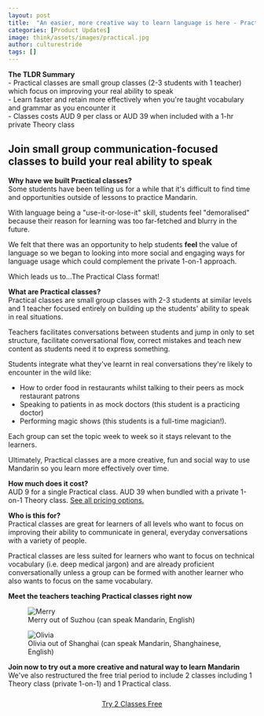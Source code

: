 ```yaml
---
layout: post
title:  "An easier, more creative way to learn language is here - Practical Classes"
categories: [Product Updates]
image: think/assets/images/practical.jpg
author: culturestride
tags: []
---
```


<div class="highlightBox subtext">
<b>The TLDR Summary</b>
<br>
- Practical classes are small group classes (2-3 students with 1 teacher) which focus on improving your real ability to speak
<br>
- Learn faster and retain more effectively when you're taught vocabulary and grammar as you encounter it
<br>
- Classes costs AUD 9 per class or AUD 39 when included with a 1-hr private Theory class
</div>

## Join small group communication-focused classes to build your real ability to speak 

**Why have we built Practical classes?**
<br>
Some students have been telling us for a while that it's difficult to find time and opportunities outside of lessons to practice  Mandarin.

With language being a "use-it-or-lose-it" skill, students feel "demoralised" because their reason for learning was too far-fetched and blurry in the future.

We felt that there was an opportunity to help students **feel** the value of language so we began to looking into more social and engaging ways for language usage which could complement the private 1-on-1 approach.

Which leads us to...The Practical Class format!

**What are Practical classes?**
<br>
Practical classes are small group classes with 2-3 students at similar levels and 1 teacher focused entirely on building up the students' ability  to speak in real situations.

Teachers facilitates conversations between students and jump in only to set structure, facilitate conversational flow, correct mistakes and teach new content as students need it to express something.

Students integrate what they've learnt in real conversations they're likely to encounter in the wild like:

- How to order food in restaurants whilst talking to their peers as mock restaurant patrons
- Speaking to patients in as mock doctors (this  student is a practicing doctor)
- Performing magic shows (this students is a full-time magician!). 

Each group can set the topic week to week so it stays relevant to the learners. 

Ultimately, Practical classes are a more creative, fun and social way to use Mandarin so you learn more effectively over time.

**How much does it cost?**
<br>
AUD 9 for a single Practical class. AUD 39 when bundled with a private 1-on-1 Theory class. [See all pricing options.](https://culturestride.com#pricing)

**Who is this for?**
<br>
Practical classes are great for learners of all levels who want to focus on improving their ability to communicate in general, everyday conversations with a variety of people. 

Practical classes are less suited for learners who want to focus on technical vocabulary (i.e. deep medical jargon) and are already proficient conversationally unless a group can be formed with another learner who also wants to focus on the same vocabulary.

**Meet the teachers teaching Practical classes right now**
<br>

<figure>
  <img class="blogImage" src="../../think/assets/images/merry.png" alt="Merry"/>
  <figcaption>Merry out of Suzhou (can speak Mandarin, English)</figcaption>
</figure>

<figure>
  <img class="blogImage" src="../../think/assets/images/olivia.jpg" alt="Olivia"/>
  <figcaption>Olivia out of Shanghai (can speak Mandarin, Shanghainese, English)</figcaption>
</figure>

**Join now to try out a more creative and natural way to learn Mandarin**
<br>
We've also restructured the free trial period to include 2 classes including 1 Theory class (private 1-on-1) and 1 Practical class.

<div style="width:100%;text-align:center">
<a class="button button-primary button-block button-shadow" style="display:inline-block; margin: 10px" href="https://culturestride.com/start?plan=free">Try 2 Classes Free</a>
</div>